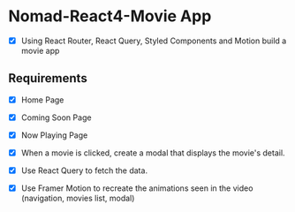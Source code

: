 # Nomad-React4-Movie App

- [x] Using React Router, React Query, Styled Components and Motion build a movie app

## Requirements

- [x] Home Page

- [x] Coming Soon Page

- [x] Now Playing Page

- [x] When a movie is clicked, create a modal that displays the movie's detail.

- [x] Use React Query to fetch the data.

- [x] Use Framer Motion to recreate the animations seen in the video (navigation, movies list, modal)
